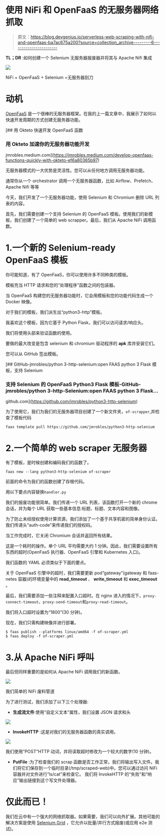 # 使用 NiFi 和 OpenFaaS 的无服务器网络抓取

> 原文：<https://blog.devgenius.io/serverless-web-scraping-with-nifi-and-openfaas-ba7ac675a200?source=collection_archive---------6----------------------->

**TL；DR** :如何创建一个 Selenium 无服务器报废器并将其与 Apache Nifi 集成

![](img/aa6576a0fb2fe1c978649b89363f90ab.png)

NiFi + OpenFaaS + Selenium =无服务器刮刀

# 动机

[OpenFaaS](https://www.openfaas.com/) 是一个很棒的无服务器框架。在我的上一篇文章中，我展示了如何以快速开发周期的方式创建无服务器功能。

[](https://jmrobles.medium.com/develop-openfaas-functions-quickly-with-okteto-ef6a80365b97) [## 用 Okteto 快速开发 OpenFaaS 函数

### 用 Okteto 加速你的无服务器功能开发

jmrobles.medium.com](https://jmrobles.medium.com/develop-openfaas-functions-quickly-with-okteto-ef6a80365b97) 

无服务器模式的一大优势是灵活性。您可以从任何地方调用无服务器功能。

通常你从一个 orchestrator 调用一个无服务器函数，比如 Airflow、Prefetch、Apache Nifi 等等

今天，我们开发了一个无服务器功能，使用 Selenium 和 Chromium 删除 URL 列表的内容。

首先，我们需要创建一个支持 Selenium 的 OpenFaaS 模板。使用我们的新模板，我们创建了一个简单的 web scrapper。最后，我们从 Apache NiFi 调用函数。

# 1.一个新的 Selenium-ready OpenFaaS 模板

你可能知道，有了 OpenFaaS，你可以使用许多不同种类的模板。

模板充当 HTTP 请求和您的“处理程序”函数之间的包装器。

当 OpenFaaS 构建您的无服务器功能时，它会用模板和您的功能代码生成一个 Docker 映像。

对于我们的模板，我们派生出“python3-http”模板。

我喜欢这个模板，因为它基于 Python Flask，我们可以访问请求/响应头。

我们将使用头部来验证函数的使用。

要做的最大改变是包含 selenium 和 chromium 驱动程序的 **apk** 库并安装它们。

您可以从 GitHub 签出模板。

[](https://github.com/jmrobles/python3-http-selenium) [## GitHub-jmrobles/python 3-http-selenium:open FAAS python 3 Flask 模板，支持 Selenium

### 支持 Selenium 的 OpenFaaS Python3 Flask 模板-GitHub-jmrobles/python 3-http-Selenium:open FAAS python 3 Flask…

github.com](https://github.com/jmrobles/python3-http-selenium) 

为了使用它，我们为我们的无服务器项目创建了一个新文件夹，`of-scrapper`,并检查了模板代码

```
faas template pull https://github.com/jmrobles/python3-http-selenium
```

# 2.一个简单的 web scraper 无服务器

有了模板，是时候创建和编码我们的函数了。

```
faas new --lang python3-http-selenium of-scraper
```

前面的命令为我们的函数创建了存根代码。

用以下要点内容替换`handler.py`

我们的报废功能很简单。我们传递一个 URL 列表，该函数打开一个新的 chrome 会话，并为每个 URL 获取一些基本信息:标题、标题、文本内容和图像。

为了防止未经授权使用计算资源，我们添加了一个基于共享机密的简单身份认证。我们传递头“auth-code”来传递我们的授权码。

当工作完成时，它关闭 Chromium 会话并返回所有结果。

这是一个耗时的操作。单个 URL 平均需要大约 1 分钟。因此，我们需要设置所有东西的超时(OpenFaaS 执行器、OpenFaaS 引擎和 Kubernetes 入口)。

我们函数的 YAML 必须类似于下面的要点。

关于 OpenFaaS 引擎中的超时，我们需要更新 pod“gateway”(gateway 和 faas-netes 容器)的环境变量中的 **read_timeout** 、 **write_timeout** 和 **exec_timeout** 。

最后，我们需要添加一些注释来配置入口超时。在 nginx 进入的情况下，`proxy-connect-timeout`、`proxy-send-timeout`和`proxy-read-timeout`。

我们将入口超时设置为“1800”(30 分钟)。

现在，我们只需构建映像并进行部署。

```
$ faas publish --platforms linux/amd64 -f of-scraper.yml
$ faas deploy -f of-scraper.yml
```

# 3.从 Apache NiFi 呼叫

最后但同样重要的是如何从 Apache NiFi 调用我们的新函数。

![](img/52474a9f87c3d21600c6319c5fd91660.png)

我们简单的 NiFi 废料管道

为了进行测试，我们添加了以下三个处理器:

*   **生成流文件**:使用“自定义文本”属性，我们设置 JSON 请求和头

![](img/53698cae6afce413737f25cd2440999b.png)

*   **InvokeHTTP** :这是对我们的无服务器函数的真实调用。

![](img/3eb2d34d896fb7213f059a520cb5ab6b.png)

我们使用“POST”HTTP 动词，并将读取超时修改为一个较大的数字(10 分钟)。

*   **PutFile** :为了检查我们的 scrap 函数是否工作正常，我们将输出写入文件。我们将它们保存到一个临时目录(/tmp/scraped-web)中。您可以通过访问 NiFi 容器并对文件进行“ls/cat”来检查它。
    我们将 InvokeHTTP 的“失败”和“响应”输出链接到这个写文件处理器。

# 仅此而已！

我们在云中有一个强大的网络抓取器。如果需要，我们可以向外扩展。其他可能的解决方案是使用 [Selenium Grid](https://www.selenium.dev/documentation/grid/) ，它允许以批量/并行方式报废(或应用 e2e 测试)。